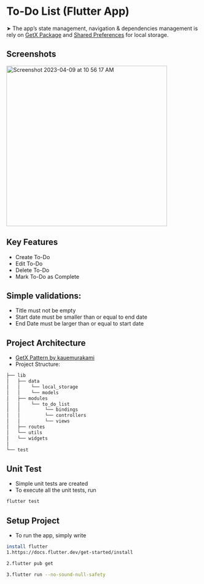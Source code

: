 
# To-Do List (Flutter App)
➤ The app’s state management, navigation & dependencies management is rely on [GetX Package](https://pub.dev/packages/get) and [Shared Preferences](https://pub.dev/packages/shared_preferences) for local storage.


## Screenshots
<img width="418" alt="Screenshot 2023-04-09 at 10 56 17 AM" src="https://user-images.githubusercontent.com/82700832/230751732-84658701-4f87-4ef1-a5eb-bf641d2d493d.png">



## Key Features
 - Create To-Do
 - Edit To-Do
 - Delete To-Do
 - Mark To-Do as Complete 

## Simple validations:
- Title must not be empty
- Start date must be smaller than or equal to end date
- End Date must be larger than or equal to start date
 

## Project Architecture
- [GetX Pattern by kauemurakami](https://github.com/kauemurakami/getx_pattern)
- Project Structure:
```bash
├── lib
│   ├── data
│   │    └── local_storage
│   │    └── models
│   ├── modules
│   │    └── to_do_list
│   │         └── bindings
│   │         └── controllers
│   │         └── views
│   ├── routes
│   └── utils
│   └── widgets 
│     
└── test
```
## Unit Test

- Simple unit tests are created
- To execute all the unit tests, run
```bash
flutter test   
```



## Setup Project
- To run the app, simply write
```bash
install flutter
1.https://docs.flutter.dev/get-started/install
```
```bash
2.flutter pub get  
```
```bash
3.flutter run --no-sound-null-safety
```
